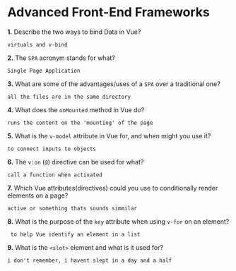 # Advanced Front-End Frameworks


**1.** Describe the two ways to bind Data in Vue?
<!-- enter you answer in the space below -->
```
virtuals and v-bind
```

**2.** The `SPA` acronym stands for what?
<!-- enter you answer in the space below -->
```
Single Page Application
```
**3.** What are some of the advantages/uses of a `SPA` over a traditional one?
<!-- enter you answer in the space below -->
```
all the files are in the same directory
```
**4.** What does the `onMounted` method in Vue do?
<!-- enter you answer in the space below -->
```
runs the content on the 'mounting' of the page
```
**5.** What is the `v-model` attribute in Vue for, and when might you use it?
<!-- enter you answer in the space below -->
```
to connect inputs to objects
```
**6.** The `v:on` (`@`) directive can be used for what?
<!-- enter you answer in the space below -->
```
call a function when activated
```
**7.** Which Vue attributes(directives) could you use to conditionally render elements on a page?
<!-- enter you answer in the space below -->
```
active or something thats sounds simmilar 
```
**8.** What is the purpose of the `key` attribute when using `v-for` on an element?
<!-- enter you answer in the space below -->
```
 to help Vue identify an element in a list
```
**9.** What is the `<slot>` element and what is it used for?
<!-- enter you answer in the space below -->
```
i don't remember, i havent slept in a day and a half
```